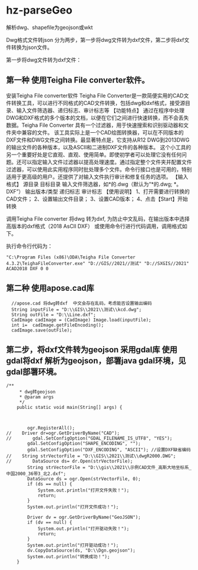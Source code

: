 # hz-parseGeo
解析dwg、shapefile为geojson或wkt

Dwg格式文件转json 分为两步，第一步将dwg文件转为dxf文件，第二步将dxf文件转换为json文件。

第一步将dwg文件转为dxf文件：

第一种 使用Teigha File  converter软件。
--------------------------------------------------------------------------------
安装Teigha File  converter软件
Teigha File Converter是一款简便实用的CAD文件转换工具，可以进行不同格式的CAD文件转换，包括dwg和dxf格式，接受源目录、输入文件筛选器、递归标志、审计标志等
【功能特点】
通过在程序中处理DWG和DXF格式的多个版本的文档，以便在它们之间进行快速转换，而不会丢失数据。Teigha File Converter 具有一个过滤器，用于快速搜索和识别驱动器和文件夹中兼容的文件。
该工具实际上是一个CAD绘图转换器，可以在不同版本的DXF文件和DWG文件之间转换。最显著特点是，它支持从R12 DWG到2013DWG的输出文件的各种版本，以及ASCII和二进制DXF文件的各种版本。
这个小工具的另一个重要好处是它直观、直观、使用简单。即使初学者可以处理它没有任何问题。还可以指定输入文件过滤器以提高处理速度。通过指定整个文件夹并配置文件过滤器，可以使用此实用程序同时批处理多个文件。命令行接口也是可用的，特别适用于更高级的用户。还提供了对输入文件执行审计和修复任务的选项。
【输入格式】
源目录
目标目录
输入文件筛选器，如*的.dwg（默认为“*的.dwg; *。DXF”）
输出版本/类型
递归标志
审计标志
【使用说明】
1、打开需要进行转换的CAD文件；
2、设置输出文件目录；
3、设置CAD版本；
4、点击【Start】开始转换

调用Teigha File  converter 将dwg 转为dxf,
为防止中文乱码，在输出版本中选择高版本的dxf格式（2018 AsCII DXF）
或使用命令行进行代码调用，调用格式如下。

执行命令行代码为：
```
"C:\Program Files (x86)\ODA\Teigha File Converter 4.3.2\TeighaFileConverter.exe" "D://GIS//2021//测试" "D://SXGIS//2021" ACAD2018 DXF 0 0
```
第二种 使用apose.cad库
--------------------------------------------------------------------------------
```
  //apose.cad 将dwg转dxf  中文会存在乱码，考虑能否设置输出编码
  String inputFile = "D:\\GIS\\2021\\测试\\kcd.dwg";
  String outFile = "D:\\Line.dxf";
  CadImage cadImage = (CadImage) Image.load(inputFile);
  int i=  cadImage.getFileEncoding();
  cadImage.save(outFile);
```
第二步，将dxf文件转为geojson 采用gdal库
使用gdal将dxf 解析为geojson，部署java gdal环境，见gdal部署环境。
--------------------------------------------------------------------------------


```
/**
     * dwg转geojson
     * @param args
     */
    public static void main(String[] args) {

 

        ogr.RegisterAll();
//    Driver dr=ogr.GetDriverByName("CAD");
//        gdal.SetConfigOption("GDAL_FILENAME_IS_UTF8", "YES");
        gdal.SetConfigOption("SHAPE_ENCODING", "");
        gdal.SetConfigOption("DXF_ENCODING", "ASCII"); //设置DXF缺省编码
//    String strVectorFile = "D:\\GIS\\2021\\测试\\dwgR2000.DWG";
//        DataSource ds= dr.Open(strVectorFile);
        String strVectorFile = "D:\\gis\\2021\\示例CAD文件_高斯大地坐标系_中国2000_36带3_北2.dxf";
        DataSource ds = ogr.Open(strVectorFile, 0);
        if (ds == null) {
            System.out.println("打开文件失败！");
            return;
        }
        System.out.println("打开文件成功！");

        Driver dv = ogr.GetDriverByName("GeoJSON");
        if (dv == null) {
            System.out.println("打开驱动失败！");
            return;
        }
        System.out.println("打开驱动成功！");
        dv.CopyDataSource(ds, "D:\\Dgn.geojson");
        System.out.println("转换成功！");
    }
```


